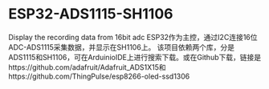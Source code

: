 # ESP32-ADS1115-SH1106
Display the recording data from 16bit adc
ESP32作为主控，通过I2C连接16位ADC-ADS1115采集数据，并显示在SH1106上。
该项目依赖两个库，分是ADS1115和SH1106，可在ArduinioIDE上进行搜索下载。或在Github下载，链接是https://github.com/adafruit/Adafruit_ADS1X15和https://github.com/ThingPulse/esp8266-oled-ssd1306
